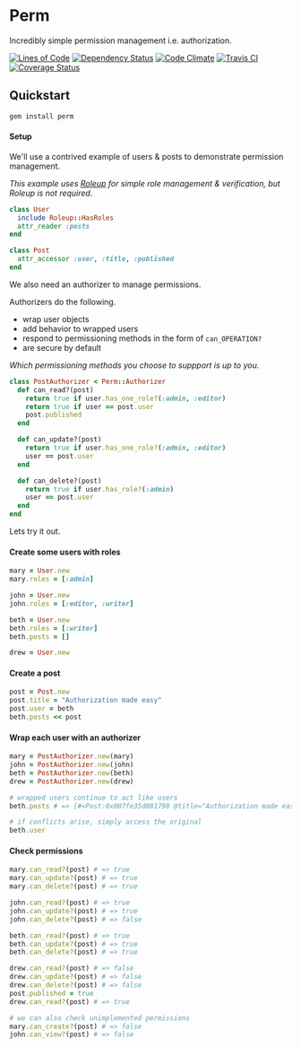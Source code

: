 # Perm

Incredibly simple permission management i.e. authorization.

[![Lines of Code](http://img.shields.io/badge/loc-29-brightgreen.svg)](http://blog.codinghorror.com/the-best-code-is-no-code-at-all/)
[![Dependency Status](https://gemnasium.com/hopsoft/perm.svg)](https://gemnasium.com/hopsoft/perm)
[![Code Climate](https://codeclimate.com/github/hopsoft/perm/badges/gpa.svg)](https://codeclimate.com/github/hopsoft/perm)
[![Travis CI](https://travis-ci.org/hopsoft/perm.svg)](https://travis-ci.org/hopsoft/perm)
[![Coverage Status](https://img.shields.io/coveralls/hopsoft/perm.svg)](https://coveralls.io/r/hopsoft/perm?branch=master)

## Quickstart

```sh
gem install perm
```

#### Setup

We'll use a contrived example of users & posts to demonstrate permission management.

_This example uses [Roleup](https://github.com/hopsoft/roleup) for simple role management & verification, but Roleup is not required._

```ruby
class User
  include Roleup::HasRoles
  attr_reader :posts
end
```

```ruby
class Post
  attr_accessor :user, :title, :published
end
```

We also need an authorizer to manage permissions.

Authorizers do the following.

- wrap user objects
- add behavior to wrapped users
- respond to permissioning methods in the form of `can_OPERATION?`
- are secure by default

_Which permissioning methods you choose to suppport is up to you._

```ruby
class PostAuthorizer < Perm::Authorizer
  def can_read?(post)
    return true if user.has_one_role?(:admin, :editor)
    return true if user == post.user
    post.published
  end

  def can_update?(post)
    return true if user.has_one_role?(:admin, :editor)
    user == post.user
  end

  def can_delete?(post)
    return true if user.has_role?(:admin)
    user == post.user
  end
end
```

Lets try it out.

#### Create some users with roles

```ruby
mary = User.new
mary.roles = [:admin]

john = User.new
john.roles = [:editor, :writer]

beth = User.new
beth.roles = [:writer]
beth.posts = []

drew = User.new
```

#### Create a post

```ruby
post = Post.new
post.title = "Authorization made easy"
post.user = beth
beth.posts << post
```

#### Wrap each user with an authorizer
```ruby
mary = PostAuthorizer.new(mary)
john = PostAuthorizer.new(john)
beth = PostAuthorizer.new(beth)
drew = PostAuthorizer.new(drew)

# wrapped users continue to act like users
beth.posts # => [#<Post:0x007fe35d081798 @title="Authorization made easy"...

# if conflicts arise, simply access the original
beth.user
```

#### Check permissions

```ruby
mary.can_read?(post) # => true
mary.can_update?(post) # => true
mary.can_delete?(post) # => true

john.can_read?(post) # => true
john.can_update?(post) # => true
john.can_delete?(post) # => false

beth.can_read?(post) # => true
beth.can_update?(post) # => true
beth.can_delete?(post) # => true

drew.can_read?(post) # => false
drew.can_update?(post) # => false
drew.can_delete?(post) # => false
post.published = true
drew.can_read?(post) # => true

# we can also check unimplemented permissions
mary.can_create?(post) # => false
john.can_view?(post) # => false
```
